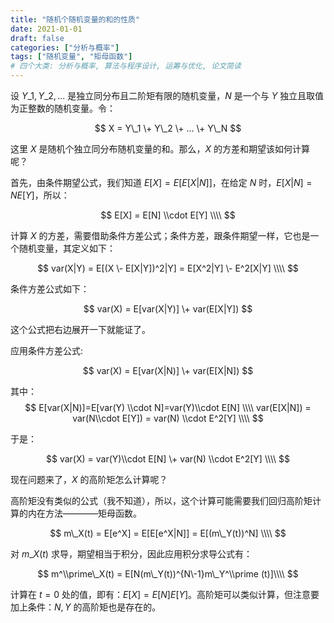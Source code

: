 ```yaml
---
title: "随机个随机变量的和的性质"
date: 2021-01-01
draft: false
categories: ["分析与概率"]
tags: ["随机变量", "矩母函数"]
# 四个大类: 分析与概率, 算法与程序设计, 运筹与优化, 论文简读
---
```



<!-- #! https://zhuanlan.zhihu.com/p/421364730

# 随机个随机变量的和的性质 -->

设 $Y\_1, Y\_2, ...$ 是独立同分布且二阶矩有限的随机变量，$N$ 是一个与 $Y$ 独立且取值为正整数的随机变量。令：

$$
X = Y\_1 \+ Y\_2 \+ ... \+ Y\_N
$$

这里 $X$ 是随机个独立同分布随机变量的和。那么，$X$ 的方差和期望该如何计算呢？

首先，由条件期望公式，我们知道 $E[X] = E[E[X|N]]$，在给定 $N$ 时，$E[X|N] = N E[Y]$，所以：

$$
E[X] = E[N] \\cdot E[Y] \\\\
$$

计算 $X$ 的方差，需要借助条件方差公式；条件方差，跟条件期望一样，它也是一个随机变量，其定义如下：

$$
var(X|Y) = E[(X \- E[X|Y])^2|Y] = E[X^2|Y] \- E^2[X|Y] \\\\
$$

条件方差公式如下：

$$
var(X) = E[var(X|Y)] \+ var(E[X|Y])
$$

这个公式把右边展开一下就能证了。

应用条件方差公式:

$$
var(X) = E[var(X|N)] \+ var(E[X|N])
$$

其中：
$$
E[var(X|N)]=E[var(Y) \\cdot N]=var(Y)\\cdot E[N] \\\\
var(E[X|N]) = var(N\\cdot E[Y]) = var(N) \\cdot E^2[Y] \\\\
$$

于是：

$$
var(X) = var(Y)\\cdot E[N] \+ var(N) \\cdot E^2[Y] \\\\
$$

现在问题来了，$X$ 的高阶矩怎么计算呢？

高阶矩没有类似的公式（我不知道），所以，这个计算可能需要我们回归高阶矩计算的内在方法————矩母函数。

$$
m\_X(t) = E[e^X] = E[E[e^X|N]] = E[(m\_Y(t))^N] \\\\
$$

对 $m\_X(t)$ 求导，期望相当于积分，因此应用积分求导公式有：

$$
m^\\prime\_X(t) = E[N(m\_Y(t))^{N\-1}m\_Y^\\prime (t)]\\\\
$$

计算在 $t=0$ 处的值，即有：$E[X] = E[N]E[Y]$。高阶矩可以类似计算，但注意要加上条件：$N, Y$ 的高阶矩也是存在的。
